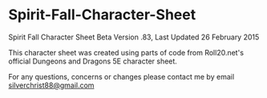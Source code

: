 # Spirit-Fall-Character-Sheet
Spirit Fall Character Sheet Beta Version .83,  Last Updated 26 February 2015

This character sheet was created using parts of code from Roll20.net's official Dungeons and Dragons 5E character sheet.

For any questions, concerns or changes please contact me by email silverchrist88@gmail.com
